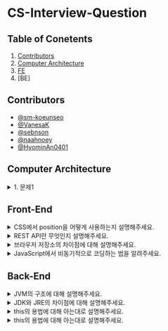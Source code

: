 # CS-Interview-Question

## Table of Conetents

1. [Contributors](#Contributors)
2. [Computer Architecture](#Computer-Architecture)
3. [FE](#front-end)
4. [BE]

## Contributors

- [@sm-koeunseo](https://github.com/sm-koeunseo)
- [@VanesaK](https://github.com/VanesaK)
- [@sebnson](https://github.com/sebnson)
- [@naahnoey](https://github.com/naahnoey)
- [@HyominAn0401](https://github.com/HyominAn0401)

## Computer Architecture

<details>
<summary>1. 문제1</summary>
<div>
답변1
📍 [test1](https://github.com/DevDoReMi/CS-Interview/blob/main/ComputerArchitecture/README.md#test1)
</div>
</details>

## Front-End

<details>
<summary>CSS에서 position을 어떻게 사용하는지 설명해주세요.</summary>
<div>
📍[CSS에서-position이란](https://github.com/DevDoReMi/CS-Interview/tree/main/FrontEnd/5/CSS에서_position이란.md)
</div>
</details>

<details>
<summary>REST API란 무엇인지 설명해주세요.</summary>
<div>
📍[REST-API란](https://github.com/DevDoReMi/CS-Interview/tree/main/FrontEnd/5/REST_API란.md)
</div>
</details>

<details>
<summary>브라우저 저장소의 차이점에 대해 설명해주세요.</summary>
<div>
📍[LocalStorage-SessionStorage-Cookie-차이](https://github.com/DevDoReMi/CS-Interview/tree/main/FrontEnd/4/브라우저_저장소의_차이점.md)
</div>
</details>

<details>
<summary>JavaScript에서 비동기적으로 코딩하는 법을 알려주세요.</summary>
<div>
📍[자바스크립트에서 비동기적으로 코딩하기](https://github.com/DevDoReMi/CS-Interview/tree/main/FrontEnd/4/자바스크립트에서_비동기적으로_코딩하기.md)
</div>
</details>

## Back-End

<details>
<summary>JVM의 구조에 대해 설명해주세요.</summary>
<div>
📍[JVM의 구조](https://github.com/DevDoReMi/CS-Interview/tree/main/BackEnd/JAVA/JVM의_구조.md) 
</div>
</details>

<details>
<summary>JDK와 JRE의 차이점에 대해 설명해주세요.</summary>
<div>
📍[JDK vs JRE](https://github.com/DevDoReMi/CS-Interview/tree/main/BackEnd/JAVA/JDK%20vs%20JRE.md)
</div>
</details>
<details>
<summary>this의 용법에 대해 아는대로 설명해주세요.</summary>
<div>
📍[this의 용법](https://github.com/DevDoReMi/CS-Interview/tree/main/FrontEnd/4/this의_용법.md)
</div>
</details>

<details>
<summary>this의 용법에 대해 아는대로 설명해주세요.</summary>
<div>
📍[this의 용법](https://github.com/DevDoReMi/CS-Interview/tree/main/FrontEnd/4/this의_용법.md)
</div>
</details>
